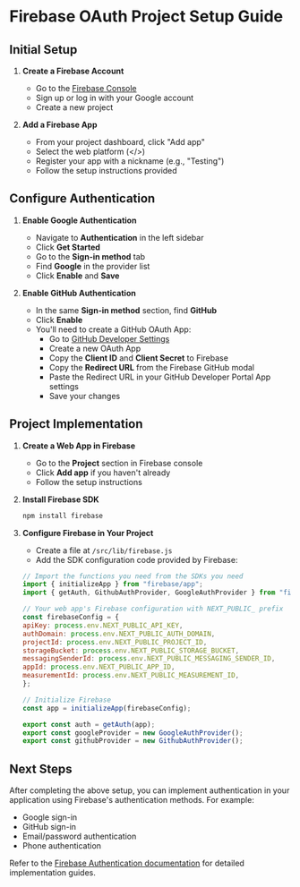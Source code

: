 # Firebase OAuth Project Setup Guide

## Initial Setup

1. **Create a Firebase Account**
   - Go to the [Firebase Console](https://console.firebase.google.com/)
   - Sign up or log in with your Google account
   - Create a new project

2. **Add a Firebase App**
   - From your project dashboard, click "Add app"
   - Select the web platform (</>) 
   - Register your app with a nickname (e.g., "Testing")
   - Follow the setup instructions provided

## Configure Authentication

1. **Enable Google Authentication**
   - Navigate to **Authentication** in the left sidebar
   - Click **Get Started**
   - Go to the **Sign-in method** tab
   - Find **Google** in the provider list
   - Click **Enable** and **Save**

2. **Enable GitHub Authentication**
   - In the same **Sign-in method** section, find **GitHub**
   - Click **Enable**
   - You'll need to create a GitHub OAuth App:
     - Go to [GitHub Developer Settings](https://github.com/settings/developers)
     - Create a new OAuth App
     - Copy the **Client ID** and **Client Secret** to Firebase
     - Copy the **Redirect URL** from the Firebase GitHub modal
     - Paste the Redirect URL in your GitHub Developer Portal App settings
     - Save your changes

## Project Implementation

1. **Create a Web App in Firebase**
   - Go to the **Project** section in Firebase console
   - Click **Add app** if you haven't already
   - Follow the setup instructions

2. **Install Firebase SDK**
   ```bash
   npm install firebase
   ```

3. **Configure Firebase in Your Project**
   - Create a file at `/src/lib/firebase.js`
   - Add the SDK configuration code provided by Firebase:

   ```javascript
   // Import the functions you need from the SDKs you need
   import { initializeApp } from "firebase/app";
   import { getAuth, GithubAuthProvider, GoogleAuthProvider } from "firebase/auth";

   // Your web app's Firebase configuration with NEXT_PUBLIC_ prefix
   const firebaseConfig = {
   apiKey: process.env.NEXT_PUBLIC_API_KEY,
   authDomain: process.env.NEXT_PUBLIC_AUTH_DOMAIN,
   projectId: process.env.NEXT_PUBLIC_PROJECT_ID,
   storageBucket: process.env.NEXT_PUBLIC_STORAGE_BUCKET,
   messagingSenderId: process.env.NEXT_PUBLIC_MESSAGING_SENDER_ID,
   appId: process.env.NEXT_PUBLIC_APP_ID,
   measurementId: process.env.NEXT_PUBLIC_MEASUREMENT_ID,
   };

   // Initialize Firebase
   const app = initializeApp(firebaseConfig);

   export const auth = getAuth(app);
   export const googleProvider = new GoogleAuthProvider();
   export const githubProvider = new GithubAuthProvider();

   ```

## Next Steps

After completing the above setup, you can implement authentication in your application using Firebase's authentication methods. For example:

- Google sign-in
- GitHub sign-in
- Email/password authentication
- Phone authentication

Refer to the [Firebase Authentication documentation](https://firebase.google.com/docs/auth) for detailed implementation guides.